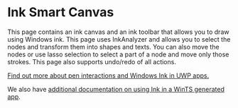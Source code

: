 ﻿# Ink Smart Canvas

This page contains an ink canvas and an ink toolbar that allows you to draw using Windows ink.
This page uses InkAnalyzer and allows you to select the nodes and transform them into shapes and texts. You can also move the nodes or use lasso selection to select a part of a node and move only those strokes. This page also supports undo/redo of all actions.

[Find out more about pen interactions and Windows Ink in UWP apps.](https://docs.microsoft.com//windows/uwp/design/input/pen-and-stylus-interactions)

We also have [additional documentation on using Ink in a WinTS generated app](./ink.md).
